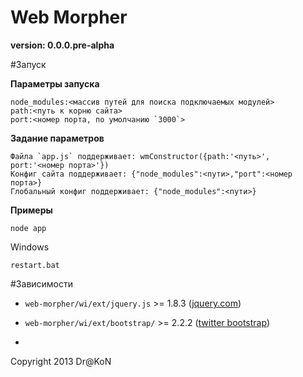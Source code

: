 Web Morpher 
=
**version: 0.0.0.pre-alpha**

#Запуск

**Параметры запуска**

    node_modules:<массив путей для поиска подключаемых модулей>
    path:<путь к корню сайта>
    port:<номер порта, по умолчанию `3000`>

**Задание параметров**

    Файла `app.js` поддерживает: wmConstructor({path:'<путь>', port:'<номер порта>'})
    Конфиг сайта поддерживает: {"node_modules":<пути>,"port":<номер порта>}
    Глобальный конфиг поддерживает: {"node_modules":<пути>}

**Примеры**

    node app

Windows

    restart.bat

#Зависимости

  - `web-morpher/wi/ext/jquery.js` >= 1.8.3 ([jquery.com](http://jquery.com/))    
  - `web-morpher/wi/ext/bootstrap/` >= 2.2.2 ([twitter bootstrap](http://twitter.github.com/bootstrap/))

-

Copyright 2013 Dr@KoN
